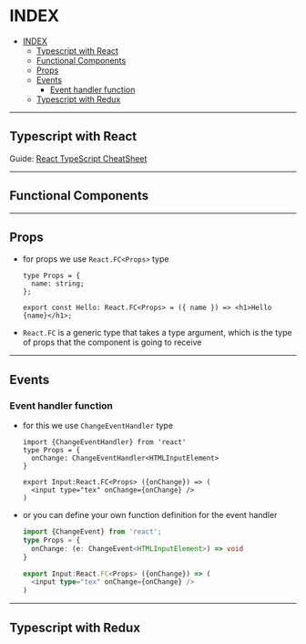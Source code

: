 # INDEX

- [INDEX](#index)
  - [Typescript with React](#typescript-with-react)
  - [Functional Components](#functional-components)
  - [Props](#props)
  - [Events](#events)
    - [Event handler function](#event-handler-function)
  - [Typescript with Redux](#typescript-with-redux)

---

## Typescript with React

Guide: [React TypeScript CheatSheet](https://react-typescript-cheatsheet.netlify.app/docs/basic/setup)

---

## Functional Components

---

## Props

- for props we use `React.FC<Props>` type

  ```tsx
  type Props = {
    name: string;
  };

  export const Hello: React.FC<Props> = ({ name }) => <h1>Hello {name}</h1>;
  ```

- `React.FC` is a generic type that takes a type argument, which is the type of props that the component is going to receive

---

## Events

### Event handler function

- for this we use `ChangeEventHandler` type

  ```tsx
  import {ChangeEventHandler} from 'react'
  type Props = {
    onChange: ChangeEventHandler<HTMLInputElement>
  }

  export Input:React.FC<Props> ({onChange}) => (
    <input type="tex" onChange={onChange} />
  )
  ```

- or you can define your own function definition for the event handler

  ```ts
  import {ChangeEvent} from 'react';
  type Props = {
    onChange: (e: ChangeEvent<HTMLInputElement>) => void
  }

  export Input:React.FC<Props> ({onChange}) => (
    <input type="tex" onChange={onChange} />
  )
  ```

---

## Typescript with Redux
